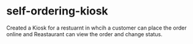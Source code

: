 # self-ordering-kiosk
Created a Kiosk for a restuarnt in whcih a customer can place the order online and Reastaurant can view the order and change status.
